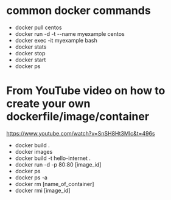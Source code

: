 # common docker commands

- docker pull centos
- docker run -d -t --name myexample centos
- docker exec -it myexample bash
- docker stats 
- docker stop
- docker start
- docker ps

# From YouTube video on how to create your own dockerfile/image/container

https://www.youtube.com/watch?v=SnSH8Ht3MIc&t=496s

- docker build .
- docker images
- docker build -t hello-internet .
- docker run -d -p 80:80 [image_id]
- docker ps
- docker ps -a
- docker rm [name_of_container]
- docker rmi [image_id]